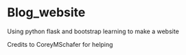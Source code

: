 # Blog_website

Using python flask and bootstrap learning to make a website

Credits to CoreyMSchafer for helping  
